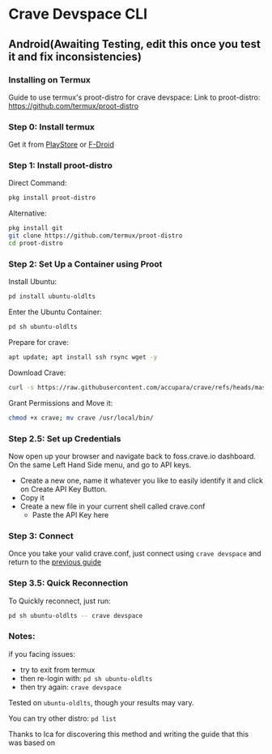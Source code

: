 # Crave Devspace CLI
## Android(Awaiting Testing, edit this once you test it and fix inconsistencies)
### Installing on Termux

Guide to use termux's proot-distro for crave devspace:
Link to proot-distro: https://github.com/termux/proot-distro

### Step 0: Install termux
Get it from [PlayStore](https://play.google.com/store/apps/details?id=com.termux&hl=en_IN) or [F-Droid](https://f-droid.org/en/packages/com.termux/)
### Step 1: Install proot-distro
Direct Command:
```bash
pkg install proot-distro
```

Alternative:
```bash
pkg install git
git clone https://github.com/termux/proot-distro
cd proot-distro
```

### Step 2: Set Up a Container using Proot
Install Ubuntu:
```bash
pd install ubuntu-oldlts
```

Enter the Ubuntu Container:
```bash
pd sh ubuntu-oldlts
```

Prepare for crave:
```bash
apt update; apt install ssh rsync wget -y
```

Download Crave:
```bash
curl -s https://raw.githubusercontent.com/accupara/crave/refs/heads/master/get_crave.sh | bash -s --
```

Grant Permissions and Move it:
```bash
chmod +x crave; mv crave /usr/local/bin/
```

### Step 2.5: Set up Credentials
Now open up your browser and navigate back to foss.crave.io dashboard. On the same Left Hand Side menu, and go to API keys.
- Create a new one, name it whatever you like to easily identify it and
click on Create API Key Button.
- Copy it
- Create a new file in your current shell called crave.conf
    - Paste the API Key here
### Step 3: Connect
Once you take your valid crave.conf, just connect using `crave devspace` and return to the [previous guide](/wiki/Crave_Devspace.md#setting-up-the-project)

### Step 3.5: Quick Reconnection
To Quickly reconnect, just run:
```bash
pd sh ubuntu-oldlts -- crave devspace
```

### Notes: 
if you facing issues:
- try to exit from termux
- then re-login with: 
    `pd sh ubuntu-oldlts`
- then try again:
    `crave devspace`

Tested on `ubuntu-oldlts`, though your results may vary.

You can try other distro: 
`pd list`

Thanks to Ica for discovering this method and writing the guide that this was based on